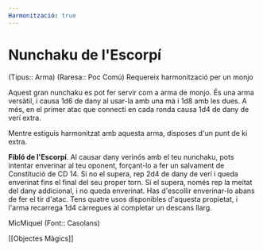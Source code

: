 ```yaml
---
Harmonització: true
---
```

# Nunchaku de l'Escorpí

(Tipus:: Arma) (Raresa:: Poc Comú)
Requereix harmonització per un monjo

Aquest gran nunchaku es pot fer servir com a arma de monjo. És una arma versàtil, i causa 1d6 de dany al usar-la amb una mà i 1d8 amb les dues. A més, en el primer atac que connecti en cada ronda causa 1d4 de dany de verí extra.

Mentre estiguis harmonitzat amb aquesta arma, disposes d'un punt de ki extra.

**Fibló de l'Escorpí**. Al causar dany verinós amb el teu nunchaku, pots intentar enverinar al teu oponent, forçant-lo a fer un salvament de Constitució de CD 14. Si no el supera, rep 2d4 de dany de verí i queda enverinat fins el final del seu proper torn. Si el supera, només rep la meitat del dany addicional, i no queda enverinat. Has d'escollir enverinar-lo abans de fer el tir d'atac. 
Tens quatre usos disponibles d'aquesta propietat, i l'arma recarrega 1d4 càrregues al completar un descans llarg.

MicMiquel (Font:: Casolans)


[[Objectes Màgics]]